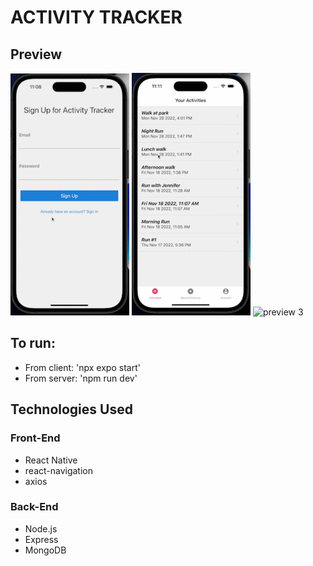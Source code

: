 # ACTIVITY TRACKER

## Preview

![preview 1](/client/assets/demo--1.gif)
![preview 2](/client/assets/demo--2.gif)
![preview 3](/client/assets/demo--3.gif)

## To run:

- From client: 'npx expo start'
- From server: 'npm run dev'

## Technologies Used

### Front-End

- React Native
- react-navigation
- axios

### Back-End

- Node.js
- Express
- MongoDB
